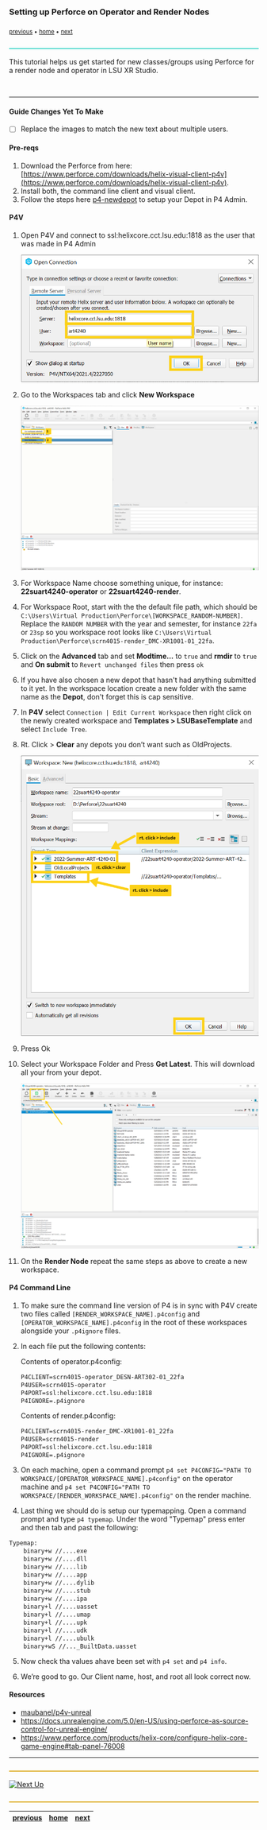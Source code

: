 ### Setting up Perforce on Operator and Render Nodes

<sub>[previous](../p4-newdepot) • [home](../README.md) • [next](../building-levels)</sub>

![](../images/line3.png)

This tutorial helps us get started for new classes/groups using Perforce for a render node and operator in LSU XR Studio.

<br>

---

#### Guide Changes Yet To Make
- [ ] Replace the images to match the new text about multiple users.

#### Pre-reqs

1. Download the Perforce from here: [https://www.perforce.com/downloads/helix-visual-client-p4v](https://www.perforce.com/downloads/helix-visual-client-p4v). 
2. Install both, the command line client and visual client.
3. Follow the steps here [p4-newdepot](../p4-newdepot) to setup your Depot in P4 Admin.

#### P4V

1. Open P4V and connect to ssl:helixcore.cct.lsu.edu:1818 as the user that was made in P4 Admin
    
    ![p4v login](images/p4vLogin.png)
    
2. Go to the Workspaces tab and click **New Workspace** 
    
    ![New Workspace](images/newWorkspace.png)
    

3. For Workspace Name choose something unique, for instance: **22suart4240-operator** or **22suart4240-render**.

4. For Workspace Root, start with the the default file path, which should be `C:\Users\Virtual Production\Perforce\[WORKSPACE_RANDOM-NUMBER]`. Replace the `RANDOM NUMBER` with the year and semester, for instance `22fa` or `23sp` so you workspace root looks like `C:\Users\Virtual Production\Perforce\scrn4015-render_DMC-XR1001-01_22fa`.

4. Click on the **Advanced** tab and set **Modtime...** to `true` and **rmdir** to `true` and **On submit** to `Revert unchanged files` then press `ok`

5. If you have also chosen a new depot that hasn't had anything submitted to it yet. In the workspace location create a new folder with the same name as the **Depot**, don't forget this is cap sensitive.

7. In **P4V** select `Connection | Edit Current Workspace` then right click on the newly created workspace and **Templates > LSUBaseTemplate** and select `Include Tree`.

7. Rt. Click > **Clear** any depots you don’t want such as OldProjects. 
    
    ![Choose Depots](images/chooseDepots.png)
    
7. Press Ok

7. Select your Workspace Folder and Press **Get Latest**. This will download all your from your depot.
    
    ![Get Latest](images/getLatest.png)
    
8. On the **Render Node** repeat the same steps as above to create a new workspace.

#### P4 Command Line

1. To make sure the command line version of P4 is in sync with P4V create two files called `[RENDER_WORKSPACE_NAME].p4config` and `[OPERATOR_WORKSPACE_NAME].p4config` in the root of these workspaces alongside your `.p4ignore` files. 


2. In each file put the following contents:

    Contents of operator.p4config:
    ```
    P4CLIENT=scrn4015-operator_DESN-ART302-01_22fa
    P4USER=scrn4015-operator
    P4PORT=ssl:helixcore.cct.lsu.edu:1818
    P4IGNORE=.p4ignore
    ```
    
    Contents of render.p4config:
    ```
    P4CLIENT=scrn4015-render_DMC-XR1001-01_22fa
    P4USER=scrn4015-render
    P4PORT=ssl:helixcore.cct.lsu.edu:1818
    P4IGNORE=.p4ignore
    ```

3. On each machine, open a command prompt  `p4 set P4CONFIG="PATH TO WORKSPACE/[OPERATOR_WORKSPACE_NAME].p4config"` on the operator machine and  `p4 set P4CONFIG="PATH TO WORKSPACE/[RENDER_WORKSPACE_NAME].p4config"` on the render machine.

4. Last thing we should do is setup our typemapping. Open a command prompt and type `p4 typemap`. Under the word "Typemap" press enter and then tab and past the following:

```
Typemap:
    binary+w //....exe
    binary+w //....dll
    binary+w //....lib
    binary+w //....app
    binary+w //....dylib
    binary+w //....stub
    binary+w //....ipa
    binary+l //....uasset
    binary+l //....umap
    binary+l //....upk
    binary+l //....udk
    binary+l //....ubulk
    binary+wS //..._BuiltData.uasset
```

5. Now check tha values ahave been set with `p4 set` and `p4 info`. 
    
6. We’re good to go. Our Client name, host, and root all look correct now.

#### Resources

* [maubanel/p4v-unreal](https://github.com/maubanel/p4v-unreal)
* https://docs.unrealengine.com/5.0/en-US/using-perforce-as-source-control-for-unreal-engine/
* https://www.perforce.com/products/helix-core/configure-helix-core-game-engine#tab-panel-76008

---

![](../images/line.png)

[![Next Up](https://fakeimg.pl/1000x100/45d7cb/000/?font_size=54&text=Next+Up+-+Building+Levels)](../building-levels)

![](../images/line.png)

| [previous](../p4-newdepot)| [home](../README.md) | [next](../building-levels)|
|---|---|---|
